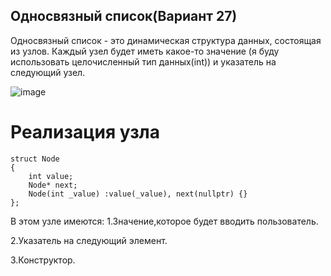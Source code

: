 ## Односвязный список(Вариант 27)
Односвязный список - это динамическая структура данных, состоящая из узлов. Каждый узел будет иметь какое-то значение (я буду использовать целочисленный тип данных(int)) и указатель на следующий узел.

![image](https://github.com/user-attachments/assets/8ade5036-8f59-4cb8-a471-c23b2539e422)

# Реализация узла
```
struct Node
{
    int value;
    Node* next;
    Node(int _value) :value(_value), next(nullptr) {} 
};
```
В этом узле имеются:
1.Значение,которое будет вводить пользователь.

2.Указатель на следующий элемент.

3.Конструктор.
